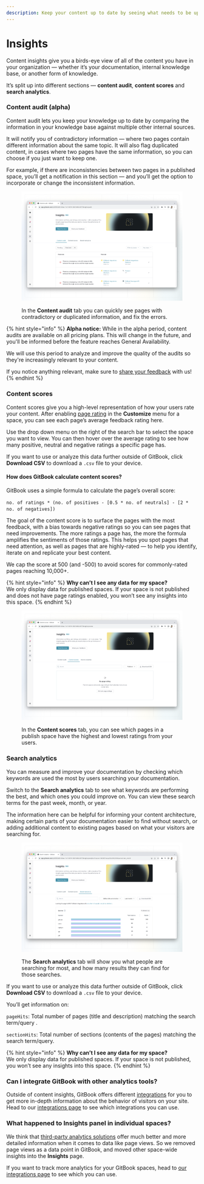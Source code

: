 ```yaml
---
description: Keep your content up to date by seeing what needs to be updated
---
```


# Insights

Content insights give you a birds-eye view of all of the content you have in your organization — whether it’s your documentation, internal knowledge base, or another form of knowledge.&#x20;

It’s split up into different sections — **content audit**, **content scores** and **search analytics**.&#x20;

### Content audit (alpha)

Content audit lets you keep your knowledge up to date by comparing the information in your knowledge base against multiple other internal sources.&#x20;

It will notify you of contradictory information — where two pages contain different information about the same topic. It will also flag duplicated content, in cases where two pages have the same information, so you can choose if you just want to keep one.

For example, if there are inconsistencies between two pages in a published space, you’ll get a notification in this section — and you’ll get the option to incorporate or change the inconsistent information.&#x20;

<figure><img src="../.gitbook/assets/content-insights.png" alt=""><figcaption><p>In the <strong>Content audit</strong> tab you can quickly see pages with contradictory or duplicated information, and fix the errors.</p></figcaption></figure>

{% hint style="info" %}
**Alpha notice:** While in the alpha period, content audits are available on all pricing plans. This will change in the future, and you'll be informed before the feature reaches General Availability.

We will use this period to analyze and improve the quality of the audits so they're increasingly relevant to your content.

If you notice anything relevant, make sure to [share your feedback](https://survey.refiner.io/e61q1m-dz5gpn) with us!
{% endhint %}

### Content scores

Content scores give you a high-level representation of how your users rate your content. After enabling [page rating](../published-documentation/customization/space-customization.md#page-rating) in the **Customize** menu for a space, you can see each page’s average feedback rating here.&#x20;

Use the drop down menu on the right of the search bar to select the space you want to view. You can then hover over the average rating to see how many positive, neutral and negative ratings a specific page has.

If you want to use or analyze this data further outside of GitBook, click **Download CSV** to download a `.csv` file to your device.&#x20;

#### How does GitBook calculate content scores?

GitBook uses a simple formula to calculate the page’s overall score:

`no. of ratings * (no. of positives - [0.5 * no. of neutrals] - [2 * no. of negatives])`

The goal of the content score is to surface the pages with the most feedback, with a bias towards negative ratings so you can see pages that need improvements. The more ratings a page has, the more the formula amplifies the sentiments of those ratings. This helps you spot pages that need attention, as well as pages that are highly-rated — to help you identify, iterate on and replicate your best content.&#x20;

We cap the score at 500 (and -500) to avoid scores for commonly-rated pages reaching 10,000+.

{% hint style="info" %}
**Why can’t I see any data for my space?** \
We only display data for published spaces. If your space is not published and does not have page ratings enabled, you won’t see any insights into this space.&#x20;
{% endhint %}

<figure><img src="../.gitbook/assets/content-scores.png" alt=""><figcaption><p>In the <strong>Content scores</strong> tab, you can see which pages in a publish space have the highest and lowest ratings from your users.</p></figcaption></figure>

### Search analytics

You can measure and improve your documentation by checking which keywords are used the most by users searching your documentation.

Switch to the **Search analytics** tab to see what keywords are performing the best, and which ones you could improve on. You can view these search terms for the past week, month, or year.

The information here can be helpful for informing your content architecture, making certain parts of your documentation easier to find without search, or adding additional content to existing pages based on what your visitors are searching for.

<figure><img src="../.gitbook/assets/content-audit.png" alt=""><figcaption><p>The <strong>Search analytics</strong> tab will show you what people are searching for most, and how many results they can find for those searches.</p></figcaption></figure>

If you want to use or analyze this data further outside of GitBook, click **Download CSV** to download a `.csv` file to your device.&#x20;

You’ll get information on:

`pageHits`: Total number of pages (title and description) matching the search term/query .

`sectionHits`: Total number of sections (contents of the pages) matching the search term/query.

{% hint style="info" %}
**Why can’t I see any data for my space?** \
We only display data for published spaces. If your space is not published, you won’t see any insights into this space.&#x20;
{% endhint %}

### Can I integrate GitBook with other analytics tools?&#x20;

Outside of content insights, GitBook offers different [integrations](broken-reference) for you to get more in-depth information about the behavior of visitors on your site. Head to our [integrations page](https://app.gitbook.com/integrations) to see which integrations you can use.

### What happened to Insights panel in individual spaces?

We think that [third-party analytics solutions](https://app.gitbook.com/integrations/\~/categories/analytics) offer much better and more detailed information when it comes to data like page views. So we removed page views as a data point in GitBook, and moved other space-wide insights into the **Insights** page.

If you want to track more analytics for your GitBook spaces, head to [our integrations page](https://app.gitbook.com/integrations/\~/categories/analytics) to see which you can use.
